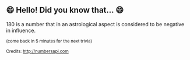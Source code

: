 ## :smile: Hello! Did you know that... :smile:
180 is a number that in an astrological aspect is considered to be negative in influence.

<sup>(come back in 5 minutes for the next trivia)</sup>


<sup>Credits: http://numbersapi.com</sup>
